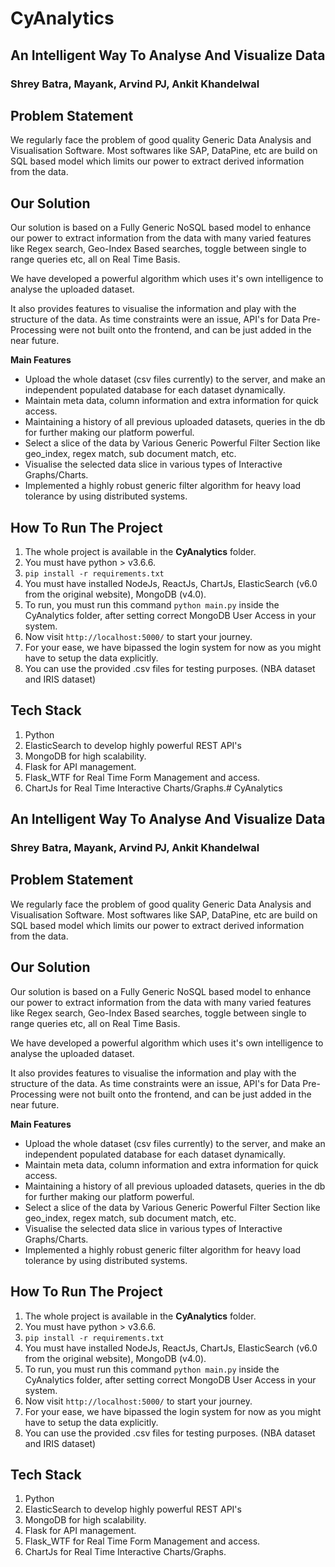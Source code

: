 # CyAnalytics
## An Intelligent Way To Analyse And Visualize Data
### Shrey Batra, Mayank, Arvind PJ, Ankit Khandelwal

## Problem Statement
We regularly face the problem of good quality Generic Data Analysis and Visualisation Software. Most softwares like SAP, DataPine, etc are build on SQL based model which limits our power to extract derived information from the data.

## Our Solution
Our solution is based on a Fully Generic NoSQL based model to enhance our power to extract information from the data with many varied features like Regex search, Geo-Index Based searches, toggle between single to range queries etc, all on Real Time Basis.

We have developed a powerful algorithm which uses it's own intelligence to analyse the uploaded dataset.

It also provides features to visualise the information and play with the structure of the data. As time constraints were an issue, API's for Data Pre-Processing were not built onto the frontend, and can be just added in the near future. 

**Main Features**
- Upload the whole dataset (csv files currently) to the server, and make an independent populated database for each dataset dynamically.
- Maintain meta data, column information and extra information for quick access.
- Maintaining a history of all previous uploaded datasets, queries in the db for further making our platform powerful.
- Select a slice of the data by Various Generic Powerful Filter Section like geo_index, regex match, sub document match, etc.
- Visualise the selected data slice in various types of Interactive Graphs/Charts.
- Implemented a highly robust generic filter algorithm for heavy load tolerance by using distributed systems.

## How To Run The Project

1. The whole project is available in the **CyAnalytics** folder.
2. You must have python > v3.6.6.
3. ```pip install -r requirements.txt```
4. You must have installed NodeJs, ReactJs, ChartJs, ElasticSearch (v6.0 from the original website), MongoDB (v4.0).
5. To run, you must run this command ```python main.py``` inside the CyAnalytics folder, after setting correct MongoDB User Access in your system.
6. Now visit ```http://localhost:5000/``` to start your journey.
7. For your ease, we have bipassed the login system for now as you might have to setup the data explicitly.
8. You can use the provided .csv files for testing purposes. (NBA dataset and IRIS dataset)

## Tech Stack
1. Python
2. ElasticSearch to develop highly powerful REST API's
3. MongoDB for high scalability.
4. Flask for API management.
5. Flask_WTF for Real Time Form Management and access.
6. ChartJs for Real Time Interactive Charts/Graphs.# CyAnalytics
## An Intelligent Way To Analyse And Visualize Data
### Shrey Batra, Mayank, Arvind PJ, Ankit Khandelwal

## Problem Statement
We regularly face the problem of good quality Generic Data Analysis and Visualisation Software. Most softwares like SAP, DataPine, etc are build on SQL based model which limits our power to extract derived information from the data.

## Our Solution
Our solution is based on a Fully Generic NoSQL based model to enhance our power to extract information from the data with many varied features like Regex search, Geo-Index Based searches, toggle between single to range queries etc, all on Real Time Basis.

We have developed a powerful algorithm which uses it's own intelligence to analyse the uploaded dataset.

It also provides features to visualise the information and play with the structure of the data. As time constraints were an issue, API's for Data Pre-Processing were not built onto the frontend, and can be just added in the near future. 

**Main Features**
- Upload the whole dataset (csv files currently) to the server, and make an independent populated database for each dataset dynamically.
- Maintain meta data, column information and extra information for quick access.
- Maintaining a history of all previous uploaded datasets, queries in the db for further making our platform powerful.
- Select a slice of the data by Various Generic Powerful Filter Section like geo_index, regex match, sub document match, etc.
- Visualise the selected data slice in various types of Interactive Graphs/Charts.
- Implemented a highly robust generic filter algorithm for heavy load tolerance by using distributed systems.

## How To Run The Project

1. The whole project is available in the **CyAnalytics** folder.
2. You must have python > v3.6.6.
3. ```pip install -r requirements.txt```
4. You must have installed NodeJs, ReactJs, ChartJs, ElasticSearch (v6.0 from the original website), MongoDB (v4.0).
5. To run, you must run this command ```python main.py``` inside the CyAnalytics folder, after setting correct MongoDB User Access in your system.
6. Now visit ```http://localhost:5000/``` to start your journey.
7. For your ease, we have bipassed the login system for now as you might have to setup the data explicitly.
8. You can use the provided .csv files for testing purposes. (NBA dataset and IRIS dataset)

## Tech Stack
1. Python
2. ElasticSearch to develop highly powerful REST API's
3. MongoDB for high scalability.
4. Flask for API management.
5. Flask_WTF for Real Time Form Management and access.
6. ChartJs for Real Time Interactive Charts/Graphs.